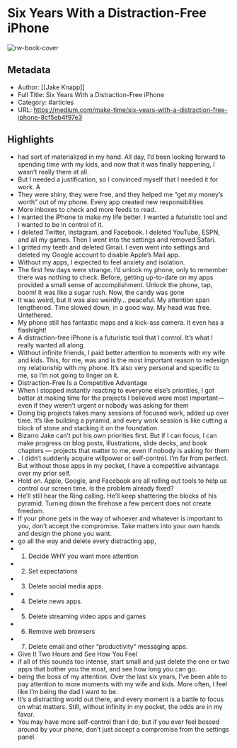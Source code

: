 # Six Years With a Distraction-Free iPhone

![rw-book-cover](https://readwise-assets.s3.amazonaws.com/static/images/article1.be68295a7e40.png)

## Metadata
- Author: [[Jake Knapp]]
- Full Title: Six Years With a Distraction-Free iPhone
- Category: #articles
- URL: https://medium.com/make-time/six-years-with-a-distraction-free-iphone-8cf5eb4f97e3

## Highlights
- had sort of materialized in my hand. All day, I’d been looking forward to spending time with my kids, and now that it was finally happening, I wasn’t really there at all.
- But I needed a justification, so I convinced myself that I needed it for work. A
- They were shiny, they were free, and they helped me “get my money’s worth” out of my phone. Every app created new responsibilities
- More inboxes to check and more feeds to read.
- I wanted the iPhone to make my life better. I wanted a futuristic tool and I wanted to be in control of it.
- I deleted Twitter, Instagram, and Facebook. I deleted YouTube, ESPN, and all my games. Then I went into the settings and removed Safari.
- I gritted my teeth and deleted Gmail. I even went into settings and deleted my Google account to disable Apple’s Mail app.
- Without my apps, I expected to feel anxiety and isolation.
- The first few days were strange. I’d unlock my phone, only to remember there was nothing to check. Before, getting up-to-date on my apps provided a small sense of accomplishment. Unlock the phone, tap, boom! It was like a sugar rush. Now, the candy was gone
- It was weird, but it was also weirdly… peaceful. My attention span lengthened. Time slowed down, in a good way. My head was free. Untethered.
- My phone still has fantastic maps and a kick-ass camera. It even has a flashlight!
- A distraction-free iPhone is a futuristic tool that I control. It’s what I really wanted all along.
- Without infinite friends, I paid better attention to moments with my wife and kids. This, for me, was and is the most important reason to redesign my relationship with my phone. It’s also very personal and specific to me, so I’m not going to linger on it.
- Distraction-Free Is a Competitive Advantage
- When I stopped instantly reacting to everyone else’s priorities, I got better at making time for the projects I believed were most important—even if they weren’t urgent or nobody was asking for them
- Doing big projects takes many sessions of focused work, added up over time. It’s like building a pyramid, and every work session is like cutting a block of stone and stacking it on the foundation.
- Bizarro Jake can’t put his own priorities first. But if I can focus, I can make progress on blog posts, illustrations, slide decks, and book chapters — projects that matter to me, even if nobody is asking for them
- . I didn’t suddenly acquire willpower or self-control. I’m far from perfect. But without those apps in my pocket, I have a competitive advantage over my prior self.
- Hold on. Apple, Google, and Facebook are all rolling out tools to help us control our screen time. Is the problem already fixed?
- He’ll still hear the Ring calling. He’ll keep shattering the blocks of his pyramid. Turning down the firehose a few percent does not create freedom.
- If your phone gets in the way of whoever and whatever is important to you, don’t accept the compromise. Take matters into your own hands and design the phone you want.
- go all the way and delete every distracting app,
- 1. Decide WHY you want more attention
- 2. Set expectations
- 3. Delete social media apps.
- 4. Delete news apps.
- 5. Delete streaming video apps and games
- 6. Remove web browsers
- 7. Delete email and other “productivity” messaging apps.
- Give It Two Hours and See How You Feel
- if all of this sounds too intense, start small and just delete the one or two apps that bother you the most, and see how long you can go.
- being the boss of my attention. Over the last six years, I’ve been able to pay attention to more moments with my wife and kids. More often, I feel like I’m being the dad I want to be.
- It’s a distracting world out there, and every moment is a battle to focus on what matters. Still, without infinity in my pocket, the odds are in my favor.
- You may have more self-control than I do, but if you ever feel bossed around by your phone, don’t just accept a compromise from the settings panel.
